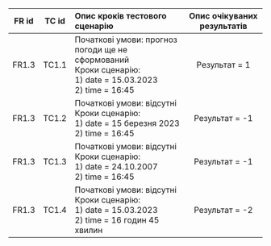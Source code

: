 |FR id|TC id|Опис кроків тестового сценарію|Опис очікуваних результатів|
|:-:|:-:|:-|:-:|
|FR1.3|TC1.1|Початкові умови: прогноз погоди ще не сформований <br> Кроки сценарію: <br> 1) date = 15.03.2023 <br> 2) time = 16:45|Результат = 1|
|FR1.3|TC1.2|Початкові умови: відсутні <br> Кроки сценарію: <br> 1) date = 15 березня 2023 <br> 2) time = 16:45|Результат = -1|
|FR1.3|TC1.3|Початкові умови: відсутні <br> Кроки сценарію: <br> 1) date = 24.10.2007 <br> 2) time = 16:45|Результат = -1|
|FR1.3|TC1.4|Початкові умови: відсутні <br> Кроки сценарію: <br> 1) date = 15.03.2023 <br> 2) time = 16 годин 45 хвилин|Результат = -2|
